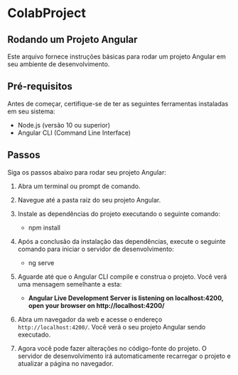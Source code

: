 # ColabProject

## Rodando um Projeto Angular

Este arquivo fornece instruções básicas para rodar um projeto Angular em seu ambiente de desenvolvimento.

## Pré-requisitos

Antes de começar, certifique-se de ter as seguintes ferramentas instaladas em seu sistema:

- Node.js (versão 10 ou superior)
- Angular CLI (Command Line Interface)

## Passos

Siga os passos abaixo para rodar seu projeto Angular:

1. Abra um terminal ou prompt de comando.

2. Navegue até a pasta raiz do seu projeto Angular.

3. Instale as dependências do projeto executando o seguinte comando: 
  
     - npm install


4. Após a conclusão da instalação das dependências, execute o seguinte comando para iniciar o servidor de desenvolvimento:

    - ng serve

5. Aguarde até que o Angular CLI compile e construa o projeto. Você verá uma mensagem semelhante a esta:

    - **Angular Live Development Server is listening on localhost:4200, open your browser on http://localhost:4200/**

6. Abra um navegador da web e acesse o endereço `http://localhost:4200/`. Você verá o seu projeto Angular sendo executado.

7. Agora você pode fazer alterações no código-fonte do projeto. O servidor de desenvolvimento irá automaticamente recarregar o projeto e atualizar a página no navegador.
